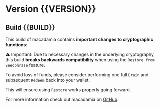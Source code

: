 # Version {{VERSION}}
## Build {{BUILD}}

This build of macadamia contains **important changes to cryptographic functions**:

⚠️ Important: Due to necessary changes in the underlying cryptography, this build **breaks backwards compatibility** when using the `Restore from Seedphrase` feature.  

To avoid loss of funds, please consider performing one full `Drain` and subsequent `Redeem` back into your wallet. 

This will ensure using `Restore` works properly going forward.

For more information check out macadamia on [GitHub](https://github.com/zeugmaster/macadamia).
